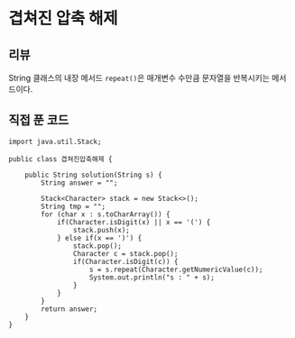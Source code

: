 # 겹쳐진 압축 해제
## 리뷰
String 클래스의 내장 메서드 `repeat()`은 매개변수 수만큼 문자열을 반복시키는 메서드이다.
## 직접 푼 코드
```
import java.util.Stack;

public class 겹쳐진압축해제 {

	public String solution(String s) {
		String answer = "";

		Stack<Character> stack = new Stack<>();
		String tmp = "";
		for (char x : s.toCharArray()) {
			if(Character.isDigit(x) || x == '(') {
				stack.push(x);
			} else if(x == ')') {
				stack.pop();
				Character c = stack.pop();
				if(Character.isDigit(c)) {
					s = s.repeat(Character.getNumericValue(c));
					System.out.println("s : " + s);
				}
			}
		}
		return answer;
	}
}
```
